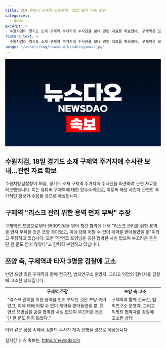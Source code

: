 ```yaml
---
title: 검찰 유튜버 구제역 압수수색! 쯔양 협박 의혹 논란
categories:
  - News
excerpt: >
  수원지검이 경기도 소재 구제역 주거지에 수사관을 보내 관련 자료를 확보했다. 구제역은 쯔양으로부터 5500만원을 받아 챙긴 혐의를 받고 있다. 하지만 구제역은 이를 리스크 관리를 위한 용역을 부탁받아 받아들인 것이라 주장했고, 쯔양을 공갈 협박한 사실은 없다고 부인했다. 이에 대해 쯔양 측은 구제역과 다른 인물들에 대해 검찰에 고발한 상태이다.
feature_text: >
  수원지검이 경기도 소재 구제역 주거지에 수사관을 보내 관련 자료를 확보했다. 구제역은 쯔양으로부터 5500만원을 받아 챙긴 혐의를 받고 있다. 하지만 구제역은 이를 리스크 관리를 위한 용역을 부탁받아 받아들인 것이라 주장했고, 쯔양을 공갈 협박한 사실은 없다고 부인했다. 이에 대해 쯔양 측은 구제역과 다른 인물들에 대해 검찰에 고발한 상태이다.
image: '/assets/img/newsdao_breakingnews.jpg'
---
```


<p><img src="/assets/img/newsdao_breakingnews.jpg" alt="pcversion 속보" /></p>

<h2 data-ke-size="size26">수원지검, 18일 경기도 소재 구제역 주거지에 수사관 보내…관련 자료 확보</h2>

<p data-ke-size="size16">수원지방검찰청이 18일, 경기도 소재 구제역 주거지에 수사관을 파견하여 관련 자료를 확보했습니다. 이는 유튜버 구제역에 대한 압수수색으로, 이로써 해당 사건과 관련한 추가적인 정보가 수집될 것으로 예상됩니다.</p>

<h2 data-ke-size="size26">구제역 "리스크 관리 위한 용역 먼저 부탁" 주장</h2>

<p data-ke-size="size16">구제역은 쯔양으로부터 5500만원을 받아 챙긴 혐의에 대해 "리스크 관리를 위한 용역을 먼저 부탁한 것은 쯔양 측이었고, 이에 대해 어쩔 수 없이 계약을 받아들였을 뿐"이라고 주장하고 있습니다. 또한 "단연코 쯔양님을 공갈 협박한 사실 없으며 부끄러운 돈은 단 한 푼도 받지 않았다"고 강력히 부인하고 있습니다.</p>

<h2 data-ke-size="size26">쯔양 측, 구제역과 타자 3명을 검찰에 고소</h2>

<p data-ke-size="size16">반면 쯔양 측은 구제역과 함께 전국진, 범죄연구소 운영자, 그리고 익명의 협박자를 검찰에 고소한 상태입니다.</p>

<table>
    <tbody>
        <tr>
            <td style="text-align: center; height: 17px;"><b>구제역 주장</b></td>
            <td style="text-align: center; height: 17px;"><b>쯔양 측 고소</b></td>
        </tr>
        <tr>
            <td style="text-align: left;">"리스크 관리를 위한 용역을 먼저 부탁한 것은 쯔양 측이었고, 이에 대해 어쩔 수 없이 계약을 받아들였을 뿐. 단연코 쯔양님을 공갈 협박한 사실 없으며 부끄러운 돈은 단 한 푼도 받지 않았다."</td>
            <td style="text-align: left;">구제역과 함께 전국진, 범죄연구소 운영자, 그리고 익명의 협박자를 검찰에 고소한 상태</td>
        </tr>
    </tbody>
</table>

<p data-ke-size="size16">이와 같은 상황 속에서 검찰의 수사가 계속 진행될 것으로 예상됩니다.</p>
실시간 뉴스 속보는, <a href="https://newsdao.kr" rel="dofollow">https://newsdao.kr</a>


